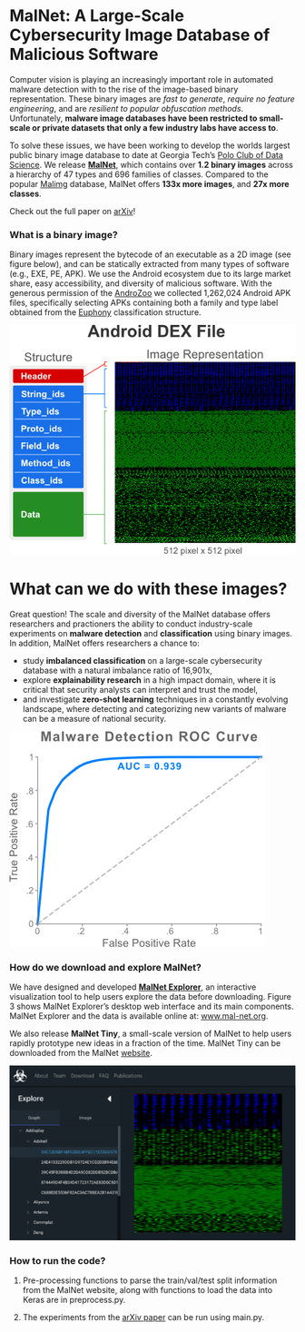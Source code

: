 # MalNet: A Large-Scale Cybersecurity Image Database of Malicious Software


Computer vision is playing an increasingly important role in automated malware detection with to the rise of the 
image-based binary representation. These binary images are *fast to generate*, *require no feature
engineering*, and are *resilient to popular obfuscation methods*.
Unfortunately, **malware image databases have been restricted to small-scale or private 
datasets that only a few industry labs have access to**.

To solve these issues, we have been working to develop the worlds largest public binary image 
database to date at Georgia Tech’s [Polo Club of Data Science](https://poloclub.github.io/).
We release **[MalNet](https://www.mal-net.org)**, which contains over **1.2 binary images**
across a hierarchy of 47 types and 696 families of classes. Compared to the popular [Malimg](https://vision.ece.ucsb.edu/research/signal-processing-malware-analysis) 
database, MalNet offers **133x more images**, and **27x more classes**.

Check out the full paper on [arXiv]()!


### What is a binary image?

Binary images represent the bytecode of an executable as a 2D image (see figure below), and can be statically extracted from 
many types of software (e.g., EXE, PE, APK). We use the Android ecosystem due to its large market share, easy 
accessibility, and diversity of malicious software.
With the generous permission of the [AndroZoo](https://androzoo.uni.lu/) we collected 1,262,024 Android APK files, 
specifically selecting APKs containing both a family and type label obtained from 
the [Euphony](https://github.com/fmind/euphony) classification structure.

![Binary image](images/binary-image.png "Android APK binary image")

# What can we do with these images?
Great question! The scale and diversity of the MalNet database offers researchers and practioners 
the ability to conduct industry-scale experiments on **malware detection** and **classification**
using binary images. In addition, MalNet offers researchers a chance to: 
    
- study **imbalanced classification** on a large-scale cybersecurity database with a natural 
imbalance ratio of 16,901x,
- explore **explainability research** in a high impact domain, where it is critical that 
security analysts can interpret and trust the model,
- and investigate **zero-shot learning** techniques in a constantly evolving landscape, where detecting and categorizing new variants of malware can be a measure of national security.

![ROC curve](images/roc-curve.png "Malware detecion ROC curve using MalNet")

### How do we download and explore MalNet?
We have designed and developed **[MalNet Explorer](https://www.mal-net.org/explore)**, an interactive 
visualization tool to help users explore the data before downloading.
Figure 3 shows MalNet Explorer’s desktop web interface and its main components. 
MalNet Explorer and the data is available online at: www.mal-net.org.

We also release **MalNet Tiny**, a small-scale version of MalNet to help users rapidly prototype 
new ideas in a fraction of the time. MalNet Tiny can be downloaded from the MalNet [website](www.mal-net.org).

![Comparing Graph Databases](images/malnet-explorer.png "MalNet Explorer")


### How to run the code?
1. Pre-processing functions to parse the train/val/test split information from the MalNet website, along with 
functions to load the data into Keras are in preprocess.py. 

2. The experiments from the [arXiv paper](https://arxiv.org/abs/2011.07682) can be run using main.py.


